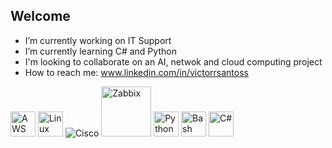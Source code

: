 ## Welcome

- I’m currently working on IT Support
- I’m currently learning C# and Python
- I'm looking to collaborate on an AI, netwok and cloud computing project
- How to reach me: www.linkedin.com/in/victorrsantoss


<p align="left">
  <!-- AWS -->
  <img src="https://cdn.jsdelivr.net/gh/devicons/devicon/icons/amazonwebservices/amazonwebservices-original.svg" alt="AWS" width="40"/>

  <!-- Linux -->
  <img src="https://cdn.jsdelivr.net/gh/devicons/devicon/icons/linux/linux-original.svg" alt="Linux" width="40"/>

  <!-- Cisco (alternativa com texto caso ícone falhe) -->
  <img src="https://img.shields.io/badge/Cisco-1BA0D7?style=for-the-badge&logo=cisco&logoColor=white" alt="Cisco"/>

  <!-- Zabbix (imagem direta do Wikimedia) -->
  <img src="https://upload.wikimedia.org/wikipedia/commons/thumb/0/0b/Zabbix_logo.svg/120px-Zabbix_logo.svg.png" alt="Zabbix" width="80"/>

  <!-- Python -->
  <img src="https://cdn.jsdelivr.net/gh/devicons/devicon/icons/python/python-original.svg" alt="Python" width="40"/>

  <!-- Bash -->
  <img src="https://cdn.jsdelivr.net/gh/devicons/devicon/icons/bash/bash-original.svg" alt="Bash" width="40"/>

  <!-- C# -->
  <img src="https://cdn.jsdelivr.net/gh/devicons/devicon/icons/csharp/csharp-original.svg" alt="C#" width="40"/>
</p>

